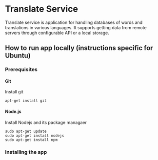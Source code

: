 # Translate Service

Translate service is application for handling databases of words and translations in various languages. It supports getting data from remote servers through configurable API or a local storage.

## How to run app locally (instructions specific for Ubuntu)

### Prerequisites

#### Git

Install git

    apt-get install git

#### Node.js
Install Nodejs and its package managaer 

    sudo apt-get update
    sudo apt-get install nodejs
    sudo apt-get install npm

### Installing the app



[How to install git]: http://git-scm.com/book/en/v2/Getting-Started-Installing-Git
